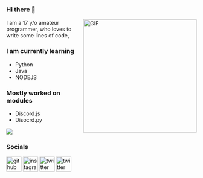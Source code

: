 ### Hi there 👋
<img align="right" alt="GIF" src="https://media.giphy.com/media/xUA7bdpLxQhsSQdyog/giphy.gif" width="300"/>

I am a 17 y/o amateur programmer, 
who loves to write some lines of code,

### I am currently learning
- Python
- Java
- NODEJS

### Mostly worked on modules
- Discord.js
- Disocrd.py



<a href="https://github.com/typhonshambo">
  <img align="center" src="https://github-readme-stats.vercel.app/api?username=typhonshambo&show_icons=true&theme=radical" />
</a>

### Socials

[<img src='https://cdn.jsdelivr.net/npm/simple-icons@3.0.1/icons/github.svg' alt='github' height='40'>](https://github.com/typhonshambo)  [<img src='https://cdn.jsdelivr.net/npm/simple-icons@3.0.1/icons/instagram.svg' alt='instagram' height='40'>](https://www.instagram.com/typhon.shambo/)  [<img src='https://www.freepnglogos.com/uploads/twitter-logo-png/twitter-logo-vector-png-clipart-1.png' alt='twitter' height='40'>](https://twitter.com/typhon_shambo)
[<img src='https://raw.githubusercontent.com/anuraghazra/anuraghazra/master/assets/discord-round.svg' alt='twitter' height='40'>](https://discord.gg/m5mSyTV7RR)

<!--
**typhonshambo/typhonshambo** is a ✨ _special_ ✨ repository because its `README.md` (this file) appears on your GitHub profile.

Here are some ideas to get you started:

- 🔭 I’m currently working on ...
- 🌱 I’m currently learning ...
- 👯 I’m looking to collaborate on ...
- 🤔 I’m looking for help with ...
- 💬 Ask me about ...
- 📫 How to reach me: ...
- 😄 Pronouns: ...
- ⚡ Fun fact: ...
-->
